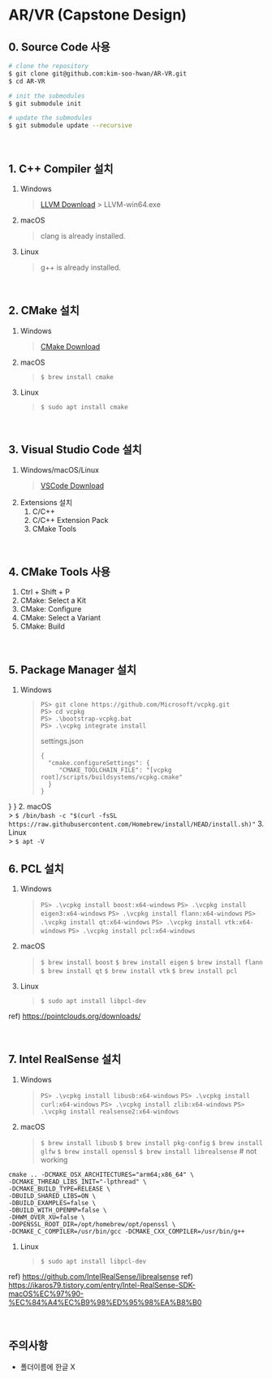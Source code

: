 # AR/VR (Capstone Design)

## 0. Source Code 사용
```bash
# clone the repository
$ git clone git@github.com:kim-soo-hwan/AR-VR.git
$ cd AR-VR

# init the submodules
$ git submodule init

# update the submodules
$ git submodule update --recursive
```

<br>

## 1. C++ Compiler 설치
1. Windows <br>
    > [LLVM Download](https://releases.llvm.org/download.html) > LLVM-win64.exe
2. macOS <br>
    > clang is already installed.
3. Linux <br>
    > g++ is already installed.

<br>

## 2. CMake 설치
1. Windows <br>
    > [CMake Download](https://cmake.org/download/)
2. macOS<br>
    > `$ brew install cmake`
3. Linux<br>
    > `$ sudo apt install cmake`

<br>

## 3. Visual Studio Code 설치
1. Windows/macOS/Linux <br>
    > [VSCode Download](https://code.visualstudio.com/)
2. Extensions 설치
   1. C/C++
   2. C/C++ Extension Pack
   3. CMake Tools

<br>

## 4. CMake Tools 사용
1. Ctrl + Shift + P
2. CMake: Select a Kit
3. CMake: Configure
4. CMake: Select a Variant
5. CMake: Build

<br>

## 5. Package Manager 설치

1. Windows<br>
    > ```
    > PS> git clone https://github.com/Microsoft/vcpkg.git
    > PS> cd vcpkg
    > PS> .\bootstrap-vcpkg.bat
    > PS> .\vcpkg integrate install
    > ```
    >
    > settings.json
    > ```
    > {
    >   "cmake.configureSettings": {
    >      "CMAKE_TOOLCHAIN_FILE": "[vcpkg root]/scripts/buildsystems/vcpkg.cmake"
    >   }
    > }
    > ```
  }
}
2. macOS<br>
    > `$ /bin/bash -c "$(curl -fsSL https://raw.githubusercontent.com/Homebrew/install/HEAD/install.sh)"`
3. Linux<br>
    > `$ apt -V`

## 6. PCL 설치

1. Windows<br>
    > `PS> .\vcpkg install boost:x64-windows`
    > `PS> .\vcpkg install eigen3:x64-windows`
    > `PS> .\vcpkg install flann:x64-windows`
    > `PS> .\vcpkg install qt:x64-windows`
    > `PS> .\vcpkg install vtk:x64-windows`
    > `PS> .\vcpkg install pcl:x64-windows`
2. macOS<br>
    > `$ brew install boost`
    > `$ brew install eigen`
    > `$ brew install flann`
    > `$ brew install qt`
    > `$ brew install vtk`
    > `$ brew install pcl`
3. Linux<br>
    > `$ sudo apt install libpcl-dev`

ref) https://pointclouds.org/downloads/

<br>

## 7. Intel RealSense 설치

1. Windows<br>
    > `PS> .\vcpkg install libusb:x64-windows`
    > `PS> .\vcpkg install curl:x64-windows`
    > `PS> .\vcpkg install zlib:x64-windows`
    > `PS> .\vcpkg install realsense2:x64-windows`
2. macOS<br>
    > `$ brew install libusb`
    > `$ brew install pkg-config`
    > `$ brew install glfw`
    > `$ brew install openssl`
    > `$ brew install librealsense` # not working

```
cmake .. -DCMAKE_OSX_ARCHITECTURES="arm64;x86_64" \
-DCMAKE_THREAD_LIBS_INIT="-lpthread" \
-DCMAKE_BUILD_TYPE=RELEASE \
-DBUILD_SHARED_LIBS=ON \
-DBUILD_EXAMPLES=false \
-DBUILD_WITH_OPENMP=false \
-DHWM_OVER_XU=false \
-DOPENSSL_ROOT_DIR=/opt/homebrew/opt/openssl \
-DCMAKE_C_COMPILER=/usr/bin/gcc -DCMAKE_CXX_COMPILER=/usr/bin/g++
```
1. Linux<br>
    > `$ sudo apt install libpcl-dev`

ref) https://github.com/IntelRealSense/librealsense
ref) https://ikaros79.tistory.com/entry/Intel-RealSense-SDK-macOS%EC%97%90-%EC%84%A4%EC%B9%98%ED%95%98%EA%B8%B0

<br>

## 주의사항
- 폴더이름에 한글 X

<br>

## 